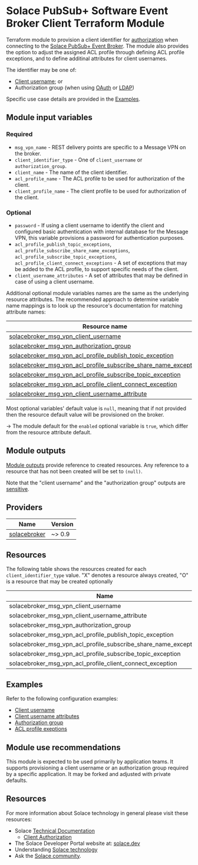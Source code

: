 # Solace PubSub+ Software Event Broker Client Terraform Module

Terraform module to provision a client identifier for [authorization](https://docs.solace.com/Security/Client-Authorization-Overview.htm) when connecting to the [Solace PubSub+ Event Broker](https://solace.com/products/event-broker/). The module also provides the option to adjust the assigned ACL profile through defining ACL profile exceptions, and to define additinal attributes for client usernames.

The identifier may be one of:
* [Client username](https://docs.solace.com/Security/Configuring-Client-Usernames.htm); or
* Authorization group (when using [OAuth](https://docs.solace.com/Security/Client-Authorization-Overview.htm#Authoriz2) or [LDAP](https://docs.solace.com/Security/Client-Authorization-Overview.htm#LDAP-Groups))

Specific use case details are provided in the [Examples](#examples).

## Module input variables

### Required

* `msg_vpn_name` - REST delivery points are specific to a Message VPN on the broker.
* `client_identifier_type` - One of `client_username` or `authorization_group`.
* `client_name` - The name of the client identifier.
* `acl_profile_name` - The ACL profile to be used for authorization of the client.
* `client_profile_name` - The client profile to be used for authorization of the client.

### Optional

* `password` - If using a client username to identify the client and configured basic authentication with internal database for the Message VPN, this variable provisions a password for authentication purposes.
* `acl_profile_publish_topic_exceptions`, `acl_profile_subscribe_share_name_exceptions`, `acl_profile_subscribe_topic_exceptions`, `acl_profile_client_connect_exceptions` - A set of exceptions that may be added to the ACL profile, to support specific needs of the client.
* `client_username_attributes` - A set of attributes that may be defined in case of using a client username.

Additional optional module variables names are the same as the underlying resource attributes. The recommended approach to determine variable name mappings is to look up the resource's documentation for matching attribute names:

| Resource name |
|---------------|
|[solacebroker_msg_vpn_client_username](https://registry.terraform.io/providers/SolaceProducts/solacebroker/latest/docs/resources/msg_vpn_client_username#optional)|
|[solacebroker_msg_vpn_authorization_group](https://registry.terraform.io/providers/SolaceProducts/solacebroker/latest/docs/resources/msg_vpn_authorization_group#optional)|
|[solacebroker_msg_vpn_acl_profile_publish_topic_exception](https://registry.terraform.io/providers/SolaceProducts/solacebroker/latest/docs/resources/msg_vpn_acl_profile_publish_topic_exception#optional)|
|[solacebroker_msg_vpn_acl_profile_subscribe_share_name_exception](https://registry.terraform.io/providers/SolaceProducts/solacebroker/latest/docs/resources/msg_vpn_acl_profile_subscribe_share_name_exception#optional)|
|[solacebroker_msg_vpn_acl_profile_subscribe_topic_exception](https://registry.terraform.io/providers/SolaceProducts/solacebroker/latest/docs/resources/msg_vpn_acl_profile_subscribe_topic_exception#optional)|
|[solacebroker_msg_vpn_acl_profile_client_connect_exception](https://registry.terraform.io/providers/SolaceProducts/solacebroker/latest/docs/resources/msg_vpn_acl_profile_client_connect_exception#optional)|
|[solacebroker_msg_vpn_client_username_attribute](https://registry.terraform.io/providers/SolaceProducts/solacebroker/latest/docs/resources/msg_vpn_client_username_attribute#optional)|

Most optional variables' default value is `null`, meaning that if not provided then the resource default value will be provisioned on the broker.

-> The module default for the `enabled` optional variable is `true`, which differ from the resource attribute default.

## Module outputs

[Module outputs](https://developer.hashicorp.com/terraform/language/values/outputs) provide reference to created resources. Any reference to a resource that has not been created will be set to `(null)`.

Note that the "client username" and the "authorization group" outputs are [sensitive](https://developer.hashicorp.com/terraform/language/values/outputs#sensitive-suppressing-values-in-cli-output).

## Providers

| Name | Version |
|------|---------|
| <a name="provider_solacebroker"></a> [solacebroker](https://registry.terraform.io/providers/SolaceProducts/solacebroker/latest) | ~> 0.9 |

## Resources

The following table shows the resources created for each `client_identifier_type` value. "X" denotes a resource always created, "O" is a resource that may be created optionally  

| Name | client_username | authorization_group |
|------|------|------|
| solacebroker_msg_vpn_client_username | X | |
| solacebroker_msg_vpn_client_username_attribute | O | |
| solacebroker_msg_vpn_authorization_group | | X |
| solacebroker_msg_vpn_acl_profile_publish_topic_exception | O | O |
| solacebroker_msg_vpn_acl_profile_subscribe_share_name_exception | O | O |
| solacebroker_msg_vpn_acl_profile_subscribe_topic_exception | O | O |
| solacebroker_msg_vpn_acl_profile_client_connect_exception | O | O |


## Examples

Refer to the following configuration examples:

- [Client username](examples/client-username)
- [Client username attributes](examples/client-username-attributes)
- [Authorization group](examples/authorization-group)
- [ACL profile exeptions](examples/acl-profile-exceptions)

## Module use recommendations

This module is expected to be used primarily by application teams. It supports provisioning a client username or an authorization group required by a specific application. It may be forked and adjusted with private defaults.

## Resources

For more information about Solace technology in general please visit these resources:

- Solace [Technical Documentation](https://docs.solace.com/)
    - [Client Authorization](https://docs.solace.com/Security/Client-Authorization-Overview.htm)
- The Solace Developer Portal website at: [solace.dev](//solace.dev/)
- Understanding [Solace technology](//solace.com/products/platform/)
- Ask the [Solace community](//dev.solace.com/community/).
